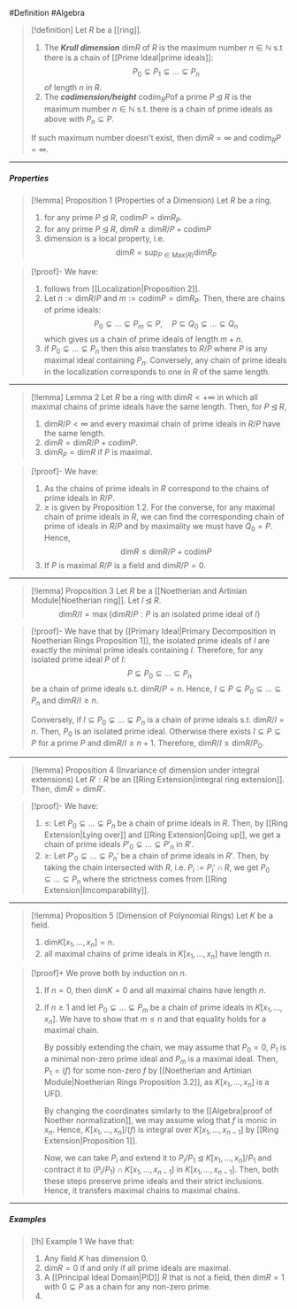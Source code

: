 #Definition #Algebra 

> [!definition]
> Let $R$ be a [[ring]].
> 1. The ***Krull dimension*** $\text{dim}R$ of $R$ is the maximum number $n\in\mathbb{N}$ s.t there is a chain of [[Prime Ideal|prime ideals]]: $$P_{0}\subsetneq P_{1}\subsetneq\dots \subsetneq P_{n}$$of length $n$ in $R$. 
> 2. The ***codimension/height*** $\text{codim}_{R}P$of a prime $P\unlhd R$ is the maximum number $n\in \mathbb{N}$ s.t. there is a chain of prime ideals as above with $P_{n}\subseteq P$.
> 
> If such maximum number doesn't exist, then $\text{dim}R=\infty$ and $\text{codim}_{R}P=\infty$.
---
##### Properties
> [!lemma] Proposition 1 (Properties of a Dimension)
> Let $R$ be a ring.
> 1. for any prime $P\unlhd R$, $\text{codim}P=\text{dim}R_{P}$.
> 2. for any prime $P\unlhd R$, $\text{dim}R\geq \text{dim}R / P+\text{codim}P$
> 3. dimension is a local property, i.e. $$\text{dim}R=\sup_{P\in \text{Max}(R)}\text{dim}R_{P}$$

> [!proof]-
> We have:
> 1. follows from [[Localization|Proposition 2]].
> 2. Let $n:= \text{dim}R/P$ and $m:=\text{codim}P=\text{dim}R_{P}$. Then, there are chains of prime ideals: $$P_{0}\subsetneq\dots \subsetneq P_{m}\subseteq P,\quad P\subseteq Q_{0}\subsetneq\dots \subsetneq Q_{n}$$which gives us a chain of prime ideals of length $m+n$.
> 3. if $P_{0}\subsetneq \dots \subsetneq P_{n}$ then this also translates to $R / P$ where $P$ is any maximal ideal containing $P_{n}$. Conversely, any chain of prime ideals in the localization corresponds to one in $R$ of the same length.
---
> [!lemma] Lemma 2
> Let $R$ be a ring with $\text{dim}R<+\infty$ in which all maximal chains of prime ideals have the same length. Then, for $P\unlhd R$, 
> 1. $\text{dim} R / P< \infty$ and every maximal chain of prime ideals in $R / P$ have the same length.
> 2. $\text{dim}R=\text{dim}R/P+\text{codim}P$.
> 3. $\text{dim}R_{P}=\text{dim}R$ if $P$ is maximal.

> [!proof]-
> We have:
> 1. As the chains of prime ideals in $R$ correspond to the chains of prime ideals in $R / P$. 
> 2. $\geq$ is given by Proposition 1.2. For the converse, for any maximal chain of prime ideals in $R$, we can find the corresponding chain of prime of ideals in $R / P$ and by maximality we must have $Q_{0}=P$. Hence, $$\text{dim}R\leq \text{dim}R / P+\text{codim}P$$
> 3. If $P$ is maximal $R /P$ is a field and $\text{dim}R / P=0$. 

---
> [!lemma] Proposition 3
> Let $R$ be a [[Noetherian and Artinian Module|Noetherian ring]]. Let $I\unlhd R$.
> $$\text{dim}R / I=\max\{ \text{dim} R / P:P\text{ is an isolated prime ideal of }I \}$$

> [!proof]-
> We have that by [[Primary Ideal|Primary Decomposition in Noetherian Rings Proposition 1]], the isolated prime ideals of $I$ are exactly the minimal prime ideals containing $I$. Therefore, for any isolated prime ideal $P$ of $I$:$$P\subsetneq P_{0}\subseteq \dots \subseteq P_{n}$$be a chain of prime ideals s.t. $\text{dim}R / P=n$. Hence, $I\subseteq P\subsetneq P_{0}\subseteq \dots \subseteq P_{n}$ and $\text{dim}R / I\geq n$. 
> 
> Conversely, if $I\subseteq P_{0}\subsetneq \dots \subsetneq P_{n}$ is a chain of prime ideals s.t. $\text{dim} R / I=n$. Then, $P_{0}$ is an isolated prime ideal. Otherwise there exists $I\subseteq P\subsetneq P$ for a prime $P$ and $\text{dim} R / I\geq n+ 1$. Therefore, $\text{dim}R / I\leq \text{dim}R / P_{0}$. 
---
> [!lemma] Proposition 4 (Invariance of dimension under integral extensions)
> Let $R':R$ be an [[Ring Extension|integral ring extension]]. Then, $\text{dim}R=\text{dim}R'$.

> [!proof]-
> We have:
> 1. $\leq$: Let $P_{0}\subsetneq\dots \subsetneq P_{n}$ be a chain of prime ideals in $R$. Then, by [[Ring Extension|Lying over]] and [[Ring Extension|Going up]], we get a chain of prime ideals $P'_{0}\subsetneq\dots \subsetneq P'_{n}$ in $R'$.
> 2. $\geq$: Let $P'_{0}\subsetneq \dots \subsetneq P_{n}'$ be a chain of prime ideals in $R'$. Then, by taking the chain intersected with $R$, i.e. $P_{i}:= P_{i}'\cap R$, we get $P_{0}\subseteq\dots \subseteq P_{n}$ where the strictness comes from [[Ring Extension|Imcomparability]].

---
> [!lemma] Proposition 5 (Dimension of Polynomial Rings)
> Let $K$ be a field. 
> 1. $\text{dim}K[x_{1},\dots,x_{n}]=n$.
> 2. all maximal chains of prime ideals in $K[x_{1},\dots,x_{n}]$ have length $n$.

> [!proof]+
> We prove both by induction on $n$. 
> 1. If $n=0$, then $\text{dim}K=0$ and all maximal chains have length $n$.
> 2. if $n\geq 1$ and let $P_{0}\subsetneq\dots \subsetneq P_{m}$ be a chain of prime ideals in $K[x_{1},\dots,x_{n}]$. We have to show that $m\leq n$ and that equality holds for a maximal chain. 
>    
>    By possibly extending the chain, we may assume that $P_{0}=0$, $P_{1}$ is a minimal non-zero prime ideal and $P_{m}$ is a maximal ideal. Then, $P_{1}=(f)$ for some non-zero $f$ by [[Noetherian and Artinian Module|Noetherian Rings Proposition 3.2]], as $K[x_{1},\dots,x_{n}]$ is a UFD.
>    
>    By changing the coordinates similarly to the [[Algebra|proof of Noether normalization]], we may assume wlog that $f$ is monic in $x_{n}$. Hence, $K[x_{1},\dots,x_{n}] / (f)$ is integral over $K[x_{1},\dots,x_{n-1}]$ by [[Ring Extension|Proposition 1]]. 
>    
>    Now, we can take $P_{i}$ and extend it to $P_{i} / P_{1}\unlhd K[x_{1},\dots,x_{n}] / P_{1}$ and contract it to $(P_{i} / P_{1})\cap K[x_{1},\dots,x_{n-1}]$ in $K[x_{1},\dots,x_{n-1}]$. Then, both these steps preserve prime ideals and their strict inclusions. Hence, it transfers maximal chains to maximal chains. 
---
##### Examples 
> [!h] Example 1
> We have that:
> 1. Any field $K$ has dimension $0$.
> 2. $\text{dim}R=0$ if and only if all prime ideals are maximal.
> 3. A [[Principal Ideal Domain|PID]] $R$ that is not a field, then $\text{dim}R=1$ with $0\subsetneq P$ as a chain for any non-zero prime.
> 4. 